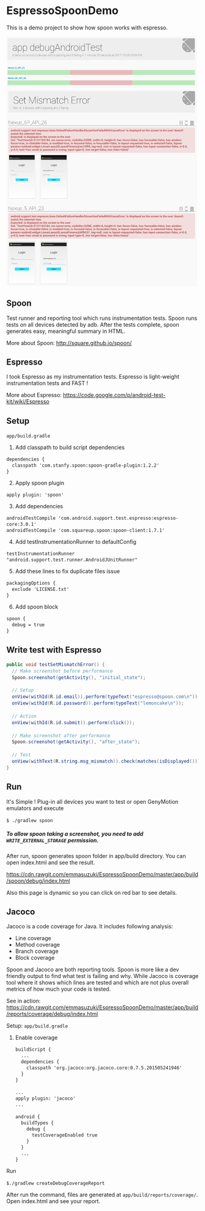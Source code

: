 EspressoSpoonDemo
=================

This is a demo project to show how spoon works with espresso.

<img src="https://raw.githubusercontent.com/emmasuzuki/EspressoSpoonDemo/master/demo1.png" width="500">

<img src="https://raw.githubusercontent.com/emmasuzuki/EspressoSpoonDemo/master/demo2.png" width="500">

## Spoon
Test runner and reporting tool which runs instrumentation tests.
Spoon runs tests on all devices detected by adb.
After the tests complete, spoon generates easy, meaningful summary in HTML.

More about Spoon: http://square.github.io/spoon/

## Espresso
I took Espresso as my instrumentation tests.
Espresso is light-weight instrumentation tests and FAST ! 

More about Espresso: https://code.google.com/p/android-test-kit/wiki/Espresso

## Setup
`app/build.gradle`

1. Add classpath to build script dependencies
  ```
  dependencies {
    classpath 'com.stanfy.spoon:spoon-gradle-plugin:1.2.2'
  }
  ```
  
2. Apply spoon plugin
  ```
  apply plugin: 'spoon'
  ```

3. Add dependencies
  ```
  androidTestCompile 'com.android.support.test.espresso:espresso-core:3.0.1'
  androidTestCompile 'com.squareup.spoon:spoon-client:1.7.1'
  ```

4. Add testInstrumentationRunner to defaultConfig
  ```
  testInstrumentationRunner "android.support.test.runner.AndroidJUnitRunner"
  ```

5. Add these lines to fix duplicate files issue
  ```
  packagingOptions {
    exclude 'LICENSE.txt'
  }
  ```

6. Add spoon block
  ```
  spoon {
    debug = true
  }
  ```

## Write test with Espresso
  ```java
  public void testSetMismatchError() {
    // Make screenshot before performance
    Spoon.screenshot(getActivity(), "initial_state");
  
    // Setup
    onView(withId(R.id.email)).perform(typeText("espresso@spoon.com\n"));
    onView(withId(R.id.password)).perform(typeText("lemoncake\n"));
  
    // Action
    onView(withId(R.id.submit)).perform(click());
  
    // Make screenshot after performance
    Spoon.screenshot(getActivity(), "after_state");    
  
    // Test
    onView(withText(R.string.msg_mismatch)).check(matches(isDisplayed()));
  }
  ```

## Run
It's Simple ! Plug-in all devices you want to test or open GenyMotion emulators and execute

`$ ./gradlew spoon`

##### To allow spoon taking a screenshot, you need to add `WRITE_EXTERNAL_STORAGE` permission.

After run, spoon generates spoon folder in app/build directory.
You can open index.html and see the result.

https://cdn.rawgit.com/emmasuzuki/EspressoSpoonDemo/master/app/build/spoon/debug/index.html

Also this page is dynamic so you can click on red bar to see details.

## Jacoco
Jacoco is a code coverage for Java.
It includes following analysis:
- Line coverage
- Method coverage
- Branch coverage
- Block coverage

Spoon and Jacoco are both reporting tools. Spoon is more like a dev friendly output to find what test is failing and why.  While Jacoco is coverage tool where it shows which lines are tested and which are not plus overall metrics of how much your code is tested.

See in action:
https://cdn.rawgit.com/emmasuzuki/EspressoSpoonDemo/master/app/build/reports/coverage/debug/index.html

Setup:
`app/build.gradle`

1. Enable coverage

    ```
    buildScript {
      ...
      dependencies {
        classpath 'org.jacoco:org.jacoco.core:0.7.5.201505241946'
      }
    }
    
    ...
    apply plugin: 'jacoco'
    ...

    android {
      buildTypes {
        debug {
          testCoverageEnabled true
        }
      }
      ...
    }
    ```
    
Run

`$./gradlew createDebugCoverageReport`

After run the command, files are generated at `app/build/reports/coverage/`.  Open index.html and see your report.
